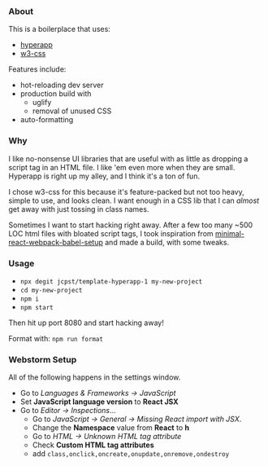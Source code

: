 ### About

This is a boilerplace that uses:

* [hyperapp](https://github.com/hyperapp/hyperapp)
* [w3-css](https://www.w3schools.com/w3css/default.asp)

Features include:

* hot-reloading dev server
* production build with
    * uglify
    * removal of unused CSS
* auto-formatting

### Why

I like no-nonsense UI libraries that are useful with as little as dropping a script tag in an HTML file. I like 'em even more when they are small. Hyperapp is right up my alley, and I think it's a ton of fun.

I chose w3-css for this because it's feature-packed but not too heavy, simple to use, and looks clean. I want enough in a CSS lib that I can _almost_ get away with just tossing in class names.

Sometimes I want to start hacking right away. After a few too many ~500 LOC html files with bloated script tags, I took inspiration from [minimal-react-webpack-babel-setup](https://github.com/rwieruch/minimal-react-webpack-babel-setup) and made a build, with some tweaks.

### Usage

* `npx degit jcpst/template-hyperapp-1 my-new-project`
* `cd my-new-project`
* `npm i`
* `npm start`

Then hit up port 8080 and start hacking away!

Format with: `npm run format`

### Webstorm Setup

All of the following happens in the settings window.

* Go to _Languages & Frameworks -> JavaScript_
* Set **JavaScript language version** to **React JSX**
* Go to _Editor -> Inspections_...
    * Go to _JavaScript -> General -> Missing React import with JSX_.
    * Change the **Namespace** value from **React** to **h**
    * Go to _HTML -> Unknown HTML tag attribute_
    * Check **Custom HTML tag attributes**
    * add `class,onclick,oncreate,onupdate,onremove,ondestroy`

